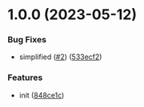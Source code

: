 # 1.0.0 (2023-05-12)


### Bug Fixes

* simplified ([#2](https://github.com/dword-design/nuxt-dev-ready/issues/2)) ([533ecf2](https://github.com/dword-design/nuxt-dev-ready/commit/533ecf21f4dbc79ac49e211b1544f2e8451a4027))


### Features

* init ([848ce1c](https://github.com/dword-design/nuxt-dev-ready/commit/848ce1cbebb841c73b2bc9a1586da33e29f5fd5b))
